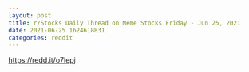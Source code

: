 ```yaml
--- 
layout: post 
title: r/Stocks Daily Thread on Meme Stocks Friday - Jun 25, 2021 
date: 2021-06-25 1624618831 
categories: reddit 
--- 
```

https://redd.it/o7lepj